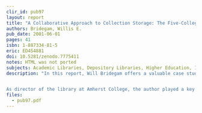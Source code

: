 ```yaml
---
clir_id: pub97
layout: report
title: "A Collaborative Approach to Collection Storage: The Five-College Library Depository"
authors: Bridegam, Willis E.
pub_date: 2001-06-01
pages: 41
isbn: 1-887334-81-5
eric: ED454881
doi: 10.5281/zenodo.7775411
notes: HTML was not ported
subjects: Academic Libraries, Depository Libraries, Higher Education, Information Storage, Library Administration, Library Collection Development, Library Cooperation, Library Development, Library Materials, Library Networks
description: "In this report, Will Bridegam offers a valuable case study in the advantages and disadvantages of depository libraries, their economics, and the practical and political issues associated with their creation. It considers the influence electronic publishing has had on the storage of paper publications. It also describes a plan developed by Five Colleges, Inc. (Amherst College, Hampshire College, Mount Holyoke College, Smith College, and the University of Massachusetts at Amherst) that calls for deaccessioning duplicates within a jointly administered depository collection.


As director of the library at Amherst College, the author played a key role in establishing the initial offsite storage facility, as well as in broadening its service to the Five Colleges. As libraries change in response to budgetary constraints as well as developments in information technology, the Five College Library Depository model suggests new possibilities for collection management and ways for libraries to reframe their service missions. The questions facing all academic libraries to what extent can we provide access to materials that we do not own, and which materials must we preserve for future generations are examined in this report."
files:
  - pub97.pdf
---
```


